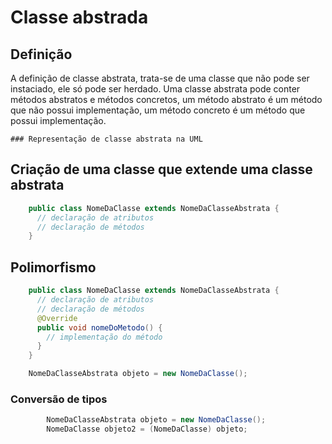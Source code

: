 
# Classe abstrada
## Definição

A definição de classe abstrata, trata-se de uma classe que não pode ser instaciado, ele só pode ser herdado. Uma classe abstrata pode conter métodos abstratos e métodos concretos, um método abstrato é um método que não possui implementação, um método concreto é um método que possui implementação. 

    ### Representação de classe abstrata na UML

  ## Criação de uma classe que extende uma classe abstrata

```java
    public class NomeDaClasse extends NomeDaClasseAbstrata {
      // declaração de atributos
      // declaração de métodos
    }
```

  ## Polimorfismo

```java
    public class NomeDaClasse extends NomeDaClasseAbstrata {
      // declaração de atributos
      // declaração de métodos
      @Override
      public void nomeDoMetodo() {
        // implementação do método
      }
    }
```
    
```java
    NomeDaClasseAbstrata objeto = new NomeDaClasse();
```

### Conversão de tipos 

```java
        NomeDaClasseAbstrata objeto = new NomeDaClasse();
        NomeDaClasse objeto2 = (NomeDaClasse) objeto;
```